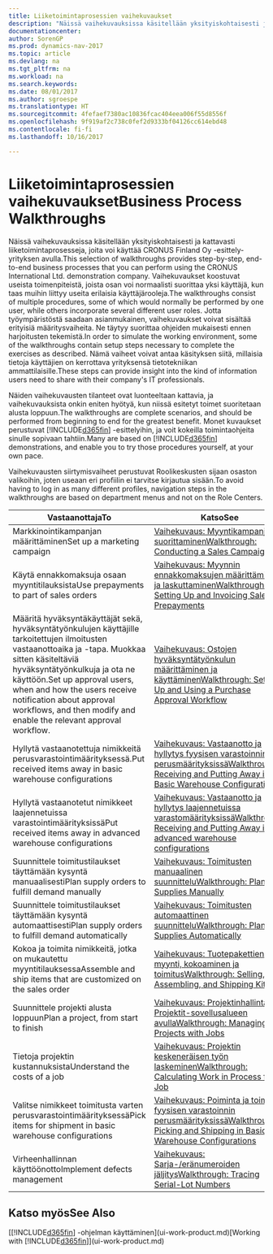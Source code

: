 ```yaml
---
title: Liiketoimintaprosessien vaihekuvaukset
description: "Näissä vaihekuvauksissa käsitellään yksityiskohtaisesti ja kattavasti liiketoimintaprosesseja, joita voi käyttää CRONUS Finland Oy -esittely-yrityksen avulla. Vaihekuvaukset koostuvat useista toimenpiteistä, joista osan voi normaalisti suorittaa yksi käyttäjä, kun taas muihin liittyy useita erilaisia käyttäjärooleja. Jotta työympäristöstä saadaan asianmukainen, vaihekuvaukset voivat sisältää erityisiä määritysvaiheita. Ne täytyy suorittaa ohjeiden mukaisesti ennen harjoitusten tekemistä. Nämä vaiheet voivat antaa käsityksen siitä, millaisia tietoja käyttäjien on kerrottava yrityksensä tietotekniikan ammattilaisille."
documentationcenter: 
author: SorenGP
ms.prod: dynamics-nav-2017
ms.topic: article
ms.devlang: na
ms.tgt_pltfrm: na
ms.workload: na
ms.search.keywords: 
ms.date: 08/01/2017
ms.author: sgroespe
ms.translationtype: HT
ms.sourcegitcommit: 4fefaef7380ac10836fcac404eea006f55d8556f
ms.openlocfilehash: 9f919af2c738c0fef2d9333bf04126cc614ebd48
ms.contentlocale: fi-fi
ms.lasthandoff: 10/16/2017

---
```

# <a name="business-process-walkthroughs"></a><span data-ttu-id="8d5d0-106">Liiketoimintaprosessien vaihekuvaukset</span><span class="sxs-lookup"><span data-stu-id="8d5d0-106">Business Process Walkthroughs</span></span>
<span data-ttu-id="8d5d0-107">Näissä vaihekuvauksissa käsitellään yksityiskohtaisesti ja kattavasti liiketoimintaprosesseja, joita voi käyttää CRONUS Finland Oy -esittely-yrityksen avulla.</span><span class="sxs-lookup"><span data-stu-id="8d5d0-107">This selection of walkthroughs provides step-by-step, end-to-end business processes that you can perform using the CRONUS International Ltd. demonstration company.</span></span> <span data-ttu-id="8d5d0-108">Vaihekuvaukset koostuvat useista toimenpiteistä, joista osan voi normaalisti suorittaa yksi käyttäjä, kun taas muihin liittyy useita erilaisia käyttäjärooleja.</span><span class="sxs-lookup"><span data-stu-id="8d5d0-108">The walkthroughs consist of multiple procedures, some of which would normally be performed by one user, while others incorporate several different user roles.</span></span> <span data-ttu-id="8d5d0-109">Jotta työympäristöstä saadaan asianmukainen, vaihekuvaukset voivat sisältää erityisiä määritysvaiheita. Ne täytyy suorittaa ohjeiden mukaisesti ennen harjoitusten tekemistä.</span><span class="sxs-lookup"><span data-stu-id="8d5d0-109">In order to simulate the working environment, some of the walkthroughs contain setup steps necessary to complete the exercises as described.</span></span> <span data-ttu-id="8d5d0-110">Nämä vaiheet voivat antaa käsityksen siitä, millaisia tietoja käyttäjien on kerrottava yrityksensä tietotekniikan ammattilaisille.</span><span class="sxs-lookup"><span data-stu-id="8d5d0-110">These steps can provide insight into the kind of information users need to share with their company's IT professionals.</span></span>  

 <span data-ttu-id="8d5d0-111">Näiden vaihekuvausten tilanteet ovat luonteeltaan kattavia, ja vaihekuvauksista onkin eniten hyötyä, kun niissä esitetyt toimet suoritetaan alusta loppuun.</span><span class="sxs-lookup"><span data-stu-id="8d5d0-111">The walkthroughs are complete scenarios, and should be performed from beginning to end for the greatest benefit.</span></span> <span data-ttu-id="8d5d0-112">Monet kuvaukset perustuvat [!INCLUDE[d365fin](includes/d365fin_md.md)] -esittelyihin, ja voit kokeilla toimintaohjeita sinulle sopivaan tahtiin.</span><span class="sxs-lookup"><span data-stu-id="8d5d0-112">Many are based on [!INCLUDE[d365fin](includes/d365fin_md.md)] demonstrations, and enable you to try those procedures yourself, at your own pace.</span></span>  

 <span data-ttu-id="8d5d0-113">Vaihekuvausten siirtymisvaiheet perustuvat Roolikeskusten sijaan osaston valikoihin, joten useaan eri profiilin ei tarvitse kirjautua sisään.</span><span class="sxs-lookup"><span data-stu-id="8d5d0-113">To avoid having to log in as many different profiles, navigation steps in the walkthroughs are based on department menus and not on the Role Centers.</span></span>  

|<span data-ttu-id="8d5d0-114">Vastaanottaja</span><span class="sxs-lookup"><span data-stu-id="8d5d0-114">To</span></span>|<span data-ttu-id="8d5d0-115">Katso</span><span class="sxs-lookup"><span data-stu-id="8d5d0-115">See</span></span>|  
|--------|---------|  
|<span data-ttu-id="8d5d0-116">Markkinointikampanjan määrittäminen</span><span class="sxs-lookup"><span data-stu-id="8d5d0-116">Set up a marketing campaign</span></span>|[<span data-ttu-id="8d5d0-117">Vaihekuvaus: Myyntikampanjan suorittaminen</span><span class="sxs-lookup"><span data-stu-id="8d5d0-117">Walkthrough: Conducting a Sales Campaign</span></span>](walkthrough-conducting-a-sales-campaign.md)|  
|<span data-ttu-id="8d5d0-118">Käytä ennakkomaksuja osaan myyntitilauksista</span><span class="sxs-lookup"><span data-stu-id="8d5d0-118">Use prepayments to part of sales orders</span></span>|[<span data-ttu-id="8d5d0-119">Vaihekuvaus: Myynnin ennakkomaksujen määrittäminen ja laskuttaminen</span><span class="sxs-lookup"><span data-stu-id="8d5d0-119">Walkthrough: Setting Up and Invoicing Sales Prepayments</span></span>](walkthrough-setting-up-and-invoicing-sales-prepayments.md)|  
|<span data-ttu-id="8d5d0-120">Määritä hyväksyntäkäyttäjät sekä, hyväksyntätyönkulujen käyttäjille tarkoitettujen ilmoitusten vastaanottoaika ja -tapa. Muokkaa sitten käsiteltäviä hyväksyntätyönkulkuja ja ota ne käyttöön.</span><span class="sxs-lookup"><span data-stu-id="8d5d0-120">Set up approval users, when and how the users receive notification about approval workflows, and then modify and enable the relevant approval workflow.</span></span>|[<span data-ttu-id="8d5d0-121">Vaihekuvaus: Ostojen hyväksyntätyönkulun määrittäminen ja käyttäminen</span><span class="sxs-lookup"><span data-stu-id="8d5d0-121">Walkthrough: Setting Up and Using a Purchase Approval Workflow</span></span>](walkthrough-setting-up-and-using-a-purchase-approval-workflow.md)|  
|<span data-ttu-id="8d5d0-122">Hyllytä vastaanotettuja nimikkeitä perusvarastointimäärityksessä.</span><span class="sxs-lookup"><span data-stu-id="8d5d0-122">Put received items away in basic warehouse configurations</span></span>|[<span data-ttu-id="8d5d0-123">Vaihekuvaus: Vastaanotto ja hyllytys fyysisen varastoinnin perusmäärityksissä</span><span class="sxs-lookup"><span data-stu-id="8d5d0-123">Walkthrough: Receiving and Putting Away in Basic Warehouse Configurations</span></span>](walkthrough-receiving-and-putting-away-in-basic-warehousing.md)|  
|<span data-ttu-id="8d5d0-124">Hyllytä vastaanotetut nimikkeet laajennetuissa varastointimäärityksissä</span><span class="sxs-lookup"><span data-stu-id="8d5d0-124">Put received items away in advanced warehouse configurations</span></span>|[<span data-ttu-id="8d5d0-125">Vaihekuvaus: Vastaanotto ja hyllytys laajennetuissa varastomäärityksissä</span><span class="sxs-lookup"><span data-stu-id="8d5d0-125">Walkthrough: Receiving and Putting Away in advanced warehouse configurations</span></span>](walkthrough-receiving-and-putting-away-in-advanced-warehousing.md)|  
|<span data-ttu-id="8d5d0-126">Suunnittele toimitustilaukset täyttämään kysyntä manuaalisesti</span><span class="sxs-lookup"><span data-stu-id="8d5d0-126">Plan supply orders to fulfill demand manually</span></span>|[<span data-ttu-id="8d5d0-127">Vaihekuvaus: Toimitusten manuaalinen suunnittelu</span><span class="sxs-lookup"><span data-stu-id="8d5d0-127">Walkthrough: Planning Supplies Manually</span></span>](walkthrough-planning-supplies-manually.md)|  
|<span data-ttu-id="8d5d0-128">Suunnittele toimitustilaukset täyttämään kysyntä automaattisesti</span><span class="sxs-lookup"><span data-stu-id="8d5d0-128">Plan supply orders to fulfill demand automatically</span></span>|[<span data-ttu-id="8d5d0-129">Vaihekuvaus: Toimitusten automaattinen suunnittelu</span><span class="sxs-lookup"><span data-stu-id="8d5d0-129">Walkthrough: Planning Supplies Automatically</span></span>](walkthrough-planning-supplies-automatically.md)|  
|<span data-ttu-id="8d5d0-130">Kokoa ja toimita nimikkeitä, jotka on mukautettu myyntitilauksessa</span><span class="sxs-lookup"><span data-stu-id="8d5d0-130">Assemble and ship items that are customized on the sales order</span></span>|[<span data-ttu-id="8d5d0-131">Vaihekuvaus: Tuotepakettien myynti, kokoaminen ja toimitus</span><span class="sxs-lookup"><span data-stu-id="8d5d0-131">Walkthrough: Selling, Assembling, and Shipping Kits</span></span>](walkthrough-selling-assembling-and-shipping-kits.md)|  
|<span data-ttu-id="8d5d0-132">Suunnittele projekti alusta loppuun</span><span class="sxs-lookup"><span data-stu-id="8d5d0-132">Plan a project, from start to finish</span></span>|[<span data-ttu-id="8d5d0-133">Vaihekuvaus: Projektinhallinta Projektit-sovellusalueen avulla</span><span class="sxs-lookup"><span data-stu-id="8d5d0-133">Walkthrough: Managing Projects with Jobs</span></span>](walkthrough-managing-projects-with-jobs.md)|  
|<span data-ttu-id="8d5d0-134">Tietoja projektin kustannuksista</span><span class="sxs-lookup"><span data-stu-id="8d5d0-134">Understand the costs of a job</span></span>|[<span data-ttu-id="8d5d0-135">Vaihekuvaus: Projektin keskeneräisen työn laskeminen</span><span class="sxs-lookup"><span data-stu-id="8d5d0-135">Walkthrough: Calculating Work in Process for a Job</span></span>](walkthrough-calculating-work-in-process-for-a-job.md)|  
|<span data-ttu-id="8d5d0-136">Valitse nimikkeet toimitusta varten perusvarastointimäärityksessä</span><span class="sxs-lookup"><span data-stu-id="8d5d0-136">Pick items for shipment in basic warehouse configurations</span></span>|[<span data-ttu-id="8d5d0-137">Vaihekuvaus: Poiminta ja toimitus fyysisen varastoinnin perusmäärityksissä</span><span class="sxs-lookup"><span data-stu-id="8d5d0-137">Walkthrough: Picking and Shipping in Basic Warehouse Configurations</span></span>](walkthrough-picking-and-shipping-in-basic-warehousing.md)|  
|<span data-ttu-id="8d5d0-138">Virheenhallinnan käyttöönotto</span><span class="sxs-lookup"><span data-stu-id="8d5d0-138">Implement defects management</span></span>|[<span data-ttu-id="8d5d0-139">Vaihekuvaus: Sarja-/eränumeroiden jäljitys</span><span class="sxs-lookup"><span data-stu-id="8d5d0-139">Walkthrough: Tracing Serial-Lot Numbers</span></span>](walkthrough-tracing-serial-lot-numbers.md)|  

## <a name="see-also"></a><span data-ttu-id="8d5d0-140">Katso myös</span><span class="sxs-lookup"><span data-stu-id="8d5d0-140">See Also</span></span>
<span data-ttu-id="8d5d0-141">[[!INCLUDE[d365fin](includes/d365fin_md.md)] -ohjelman käyttäminen](ui-work-product.md)</span><span class="sxs-lookup"><span data-stu-id="8d5d0-141">[Working with [!INCLUDE[d365fin](includes/d365fin_md.md)]](ui-work-product.md)</span></span>  

